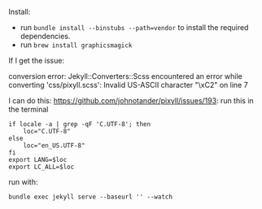 Install:
* run `bundle install --binstubs --path=vendor` to install the required dependencies.
* run `brew install graphicsmagick`

If I get the issue:

conversion error: Jekyll::Converters::Scss encountered an error while converting 'css/pixyll.scss':
Invalid US-ASCII character "\xC2" on line 7
                    
I can do this: https://github.com/johnotander/pixyll/issues/193:
run this in the terminal

```
if locale -a | grep -qF 'C.UTF-8'; then
    loc="C.UTF-8"
else
    loc="en_US.UTF-8"
fi
export LANG=$loc
export LC_ALL=$loc
```

run with:

`bundle exec jekyll serve --baseurl '' --watch`